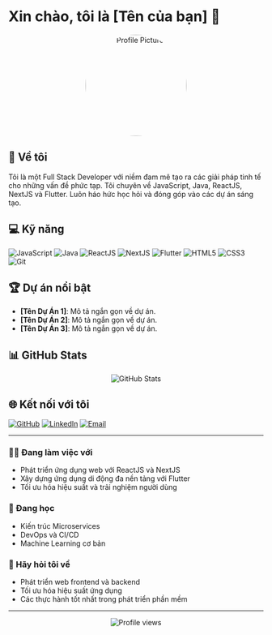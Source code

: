 # Xin chào, tôi là [Tên của bạn] 👋

<div align="center">
  <img src="https://your-image-url.com/your-profile-picture.jpg" alt="Profile Picture" width="200" style="border-radius: 50%;" />
</div>

## 🚀 Về tôi

Tôi là một Full Stack Developer với niềm đam mê tạo ra các giải pháp tinh tế cho những vấn đề phức tạp. Tôi chuyên về JavaScript, Java, ReactJS, NextJS và Flutter. Luôn háo hức học hỏi và đóng góp vào các dự án sáng tạo.

## 💻 Kỹ năng

![JavaScript](https://img.shields.io/badge/-JavaScript-F7DF1E?style=flat-square&logo=javascript&logoColor=black)
![Java](https://img.shields.io/badge/-Java-007396?style=flat-square&logo=java&logoColor=white)
![ReactJS](https://img.shields.io/badge/-ReactJS-61DAFB?style=flat-square&logo=react&logoColor=black)
![NextJS](https://img.shields.io/badge/-NextJS-000000?style=flat-square&logo=next.js&logoColor=white)
![Flutter](https://img.shields.io/badge/-Flutter-02569B?style=flat-square&logo=flutter&logoColor=white)
![HTML5](https://img.shields.io/badge/-HTML5-E34F26?style=flat-square&logo=html5&logoColor=white)
![CSS3](https://img.shields.io/badge/-CSS3-1572B6?style=flat-square&logo=css3&logoColor=white)
![Git](https://img.shields.io/badge/-Git-F05032?style=flat-square&logo=git&logoColor=white)

## 🏆 Dự án nổi bật

- **[Tên Dự Án 1]**: Mô tả ngắn gọn về dự án.
- **[Tên Dự Án 2]**: Mô tả ngắn gọn về dự án.
- **[Tên Dự Án 3]**: Mô tả ngắn gọn về dự án.

## 📊 GitHub Stats

<div align="center">
  <img src="https://github-readme-stats.vercel.app/api?username=your-username&show_icons=true&theme=radical" alt="GitHub Stats" />
</div>

## 🌐 Kết nối với tôi

[![GitHub](https://img.shields.io/badge/-GitHub-181717?style=flat-square&logo=github&logoColor=white)](https://github.com/your-username)
[![LinkedIn](https://img.shields.io/badge/-LinkedIn-0A66C2?style=flat-square&logo=linkedin&logoColor=white)](https://linkedin.com/in/your-linkedin-profile)
[![Email](https://img.shields.io/badge/-Email-D14836?style=flat-square&logo=gmail&logoColor=white)](mailto:your.email@example.com)

---

### 👨‍💻 Đang làm việc với

- Phát triển ứng dụng web với ReactJS và NextJS
- Xây dựng ứng dụng di động đa nền tảng với Flutter
- Tối ưu hóa hiệu suất và trải nghiệm người dùng

### 🌱 Đang học

- Kiến trúc Microservices
- DevOps và CI/CD
- Machine Learning cơ bản

### 💬 Hãy hỏi tôi về

- Phát triển web frontend và backend
- Tối ưu hóa hiệu suất ứng dụng
- Các thực hành tốt nhất trong phát triển phần mềm

---

<div align="center">
  <img src="https://komarev.com/ghpvc/?username=your-username&color=blueviolet" alt="Profile views" />
</div>
